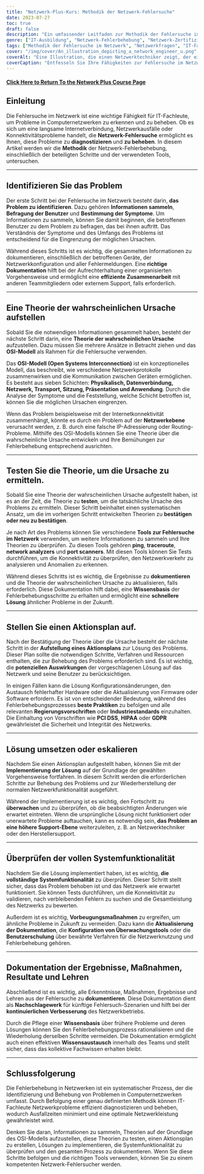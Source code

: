 ```yaml
---
title: "Netzwerk-Plus-Kurs: Methodik der Netzwerk-Fehlersuche"
date: 2023-07-27
toc: true
draft: false
description: "Ein umfassender Leitfaden zur Methodik der Fehlersuche im Netzwerk, einschließlich Schritten, Tools und bewährten Verfahren zur effizienten und effektiven Lösung von Netzwerkproblemen."
genre: ["IT-Ausbildung", "Netzwerk-Fehlerbehebung", "Netzwerk-Zertifizierung", "IT-Ausbildung", "Computer-Netzwerke", "IT-Kenntnisse", "Technische Kenntnisse", "IT-Fachleute", "Vernetzungskonzepte", "Netzwerk-Unterstützung"]
tags: ["Methodik der Fehlersuche im Netzwerk", "Netzwerkfragen", "IT-Fachleute", "OSI-Modell", "Netzwerk-Tools", "Schritte zur Fehlerbehebung", "Netzleistung", "IT-Kenntnisse", "Problemlösung", "Netzwerkdiagnose", "Dokumentation der Fehlersuche", "Netzwerkkonfiguration", "Benutzerkollaboration", "staatliche Vorschriften", "Industriestandards", "PCI DSS", "HIPAA", "GDPR", "Netzdokumentation", "ständige Verbesserung", "Netzwerk-Wissensbasis", "Systemfunktionalität", "Vorbeugende Maßnahmen", "Optimierung der Netzleistung", "Tools zur Fehlersuche im Netzwerk", "Netzwerkkonnektivität", "IT-Schulung", "Prozess der Fehlersuche im Netzwerk", "Techniken zur Fehlersuche im Netzwerk", "Bewährte Praktiken der Netzwerkunterstützung", "Leitfaden zur Fehlersuche im Netzwerk"]
cover: "/img/cover/An_illustration_depicting_a_network_engineer_u.png"
coverAlt: "Eine Illustration, die einen Netzwerktechniker zeigt, der eine Lupe benutzt, um Netzwerkverbindungen zu analysieren und Probleme zu beheben."
coverCaption: "Entfesseln Sie Ihre Fähigkeiten zur Fehlersuche im Netzwerk"
---
```


#### [Click Here to Return To the Network Plus Course Page](/network-plus-start)

## Einleitung

Die Fehlersuche im Netzwerk ist eine wichtige Fähigkeit für IT-Fachleute, um Probleme in Computernetzwerken zu erkennen und zu beheben. Ob es sich um eine langsame Internetverbindung, Netzwerkausfälle oder Konnektivitätsprobleme handelt, die **Netzwerk-Fehlersuche** ermöglicht es Ihnen, diese Probleme zu **diagnostizieren** und **zu beheben**. In diesem Artikel werden wir die **Methodik** der Netzwerk-Fehlerbehebung, einschließlich der beteiligten Schritte und der verwendeten Tools, untersuchen.

______

## Identifizieren Sie das Problem

Der erste Schritt bei der Fehlersuche im Netzwerk besteht darin, **das Problem zu identifizieren**. Dazu gehören **Informationen sammeln**, **Befragung der Benutzer** und **Bestimmung der Symptome**. Um Informationen zu sammeln, können Sie damit beginnen, die betroffenen Benutzer zu dem Problem zu befragen, das bei ihnen auftritt. Das Verständnis der Symptome und des Umfangs des Problems ist entscheidend für die Eingrenzung der möglichen Ursachen.

Während dieses Schritts ist es wichtig, die gesammelten Informationen zu dokumentieren, einschließlich der betroffenen Geräte, der Netzwerkkonfiguration und aller Fehlermeldungen. Eine **richtige Dokumentation** hilft bei der Aufrechterhaltung einer organisierten Vorgehensweise und ermöglicht eine **effiziente Zusammenarbeit** mit anderen Teammitgliedern oder externem Support, falls erforderlich.

______

## Eine Theorie der wahrscheinlichen Ursache aufstellen

Sobald Sie die notwendigen Informationen gesammelt haben, besteht der nächste Schritt darin, eine **Theorie der wahrscheinlichen Ursache** aufzustellen. Dazu müssen Sie mehrere Ansätze in Betracht ziehen und das **OSI-Modell** als Rahmen für die Fehlersuche verwenden.

Das **OSI-Modell (Open Systems Interconnection)** ist ein konzeptionelles Modell, das beschreibt, wie verschiedene Netzwerkprotokolle zusammenwirken und die Kommunikation zwischen Geräten ermöglichen. Es besteht aus sieben Schichten: **Physikalisch, Datenverbindung, Netzwerk, Transport, Sitzung, Präsentation und Anwendung**. Durch die Analyse der Symptome und die Feststellung, welche Schicht betroffen ist, können Sie die möglichen Ursachen eingrenzen.

Wenn das Problem beispielsweise mit der Internetkonnektivität zusammenhängt, könnte es durch ein Problem auf der **Netzwerkebene** verursacht werden, z. B. durch eine falsche IP-Adressierung oder Routing-Probleme. Mithilfe des OSI-Modells können Sie eine Theorie über die wahrscheinliche Ursache entwickeln und Ihre Bemühungen zur Fehlerbehebung entsprechend ausrichten.

______

## Testen Sie die Theorie, um die Ursache zu ermitteln.

Sobald Sie eine Theorie der wahrscheinlichen Ursache aufgestellt haben, ist es an der Zeit, die Theorie zu **testen**, um die tatsächliche Ursache des Problems zu ermitteln. Dieser Schritt beinhaltet einen systematischen Ansatz, um die im vorherigen Schritt entwickelten Theorien zu **bestätigen oder neu zu bestätigen**.

Je nach Art des Problems können Sie verschiedene **Tools zur Fehlersuche im Netzwerk** verwenden, um weitere Informationen zu sammeln und Ihre Theorien zu überprüfen. Zu diesen Tools gehören **ping**, **traceroute**, **network analyzers** und **port scanners**. Mit diesen Tools können Sie Tests durchführen, um die Konnektivität zu überprüfen, den Netzwerkverkehr zu analysieren und Anomalien zu erkennen.

Während dieses Schritts ist es wichtig, die Ergebnisse zu **dokumentieren** und die Theorie der wahrscheinlichen Ursache zu aktualisieren, falls erforderlich. Diese Dokumentation hilft dabei, eine **Wissensbasis** der Fehlerbehebungsschritte zu erhalten und ermöglicht eine **schnellere Lösung** ähnlicher Probleme in der Zukunft.

______

## Stellen Sie einen Aktionsplan auf.

Nach der Bestätigung der Theorie über die Ursache besteht der nächste Schritt in der **Aufstellung eines Aktionsplans** zur Lösung des Problems. Dieser Plan sollte die notwendigen Schritte, Verfahren und Ressourcen enthalten, die zur Behebung des Problems erforderlich sind. Es ist wichtig, die **potenziellen Auswirkungen** der vorgeschlagenen Lösung auf das Netzwerk und seine Benutzer zu berücksichtigen.

In einigen Fällen kann die Lösung Konfigurationsänderungen, den Austausch fehlerhafter Hardware oder die Aktualisierung von Firmware oder Software erfordern. Es ist von entscheidender Bedeutung, während des Fehlerbehebungsprozesses **beste Praktiken** zu befolgen und alle relevanten **Regierungsvorschriften** oder **Industriestandards** einzuhalten. Die Einhaltung von Vorschriften wie **PCI DSS**, **HIPAA** oder **GDPR** gewährleistet die Sicherheit und Integrität des Netzwerks.

______

## Lösung umsetzen oder eskalieren

Nachdem Sie einen Aktionsplan aufgestellt haben, können Sie mit der **Implementierung der Lösung** auf der Grundlage der gewählten Vorgehensweise fortfahren. In diesem Schritt werden die erforderlichen Schritte zur Behebung des Problems und zur Wiederherstellung der normalen Netzwerkfunktionalität ausgeführt.

Während der Implementierung ist es wichtig, den Fortschritt zu **überwachen** und zu überprüfen, ob die beabsichtigten Änderungen wie erwartet eintreten. Wenn die ursprüngliche Lösung nicht funktioniert oder unerwartete Probleme auftauchen, kann es notwendig sein, **das Problem an eine höhere Support-Ebene** weiterzuleiten, z. B. an Netzwerktechniker oder den Herstellersupport.

______

## Überprüfen der vollen Systemfunktionalität

Nachdem Sie die Lösung implementiert haben, ist es wichtig, **die vollständige Systemfunktionalität** zu überprüfen. Dieser Schritt stellt sicher, dass das Problem behoben ist und das Netzwerk wie erwartet funktioniert. Sie können Tests durchführen, um die Konnektivität zu validieren, nach verbleibenden Fehlern zu suchen und die Gesamtleistung des Netzwerks zu bewerten.

Außerdem ist es wichtig, **Vorbeugungsmaßnahmen** zu ergreifen, um ähnliche Probleme in Zukunft zu vermeiden. Dazu kann die **Aktualisierung der Dokumentation**, die **Konfiguration von Überwachungstools** oder die **Benutzerschulung** über bewährte Verfahren für die Netzwerknutzung und Fehlerbehebung gehören.

______

## Dokumentation der Ergebnisse, Maßnahmen, Resultate und Lehren

Abschließend ist es wichtig, alle Erkenntnisse, Maßnahmen, Ergebnisse und Lehren aus der Fehlersuche zu **dokumentieren**. Diese Dokumentation dient als **Nachschlagewerk** für künftige Fehlersuch-Szenarien und hilft bei der **kontinuierlichen Verbesserung** des Netzwerkbetriebs.

Durch die Pflege einer **Wissensbasis** über frühere Probleme und deren Lösungen können Sie den Fehlerbehebungsprozess rationalisieren und die Wiederholung derselben Schritte vermeiden. Die Dokumentation ermöglicht auch einen effektiven **Wissensaustausch** innerhalb des Teams und stellt sicher, dass das kollektive Fachwissen erhalten bleibt.

______

## Schlussfolgerung

Die Fehlerbehebung in Netzwerken ist ein systematischer Prozess, der die Identifizierung und Behebung von Problemen in Computernetzwerken umfasst. Durch Befolgung einer genau definierten Methodik können IT-Fachleute Netzwerkprobleme effizient diagnostizieren und beheben, wodurch Ausfallzeiten minimiert und eine optimale Netzwerkleistung gewährleistet wird.

Denken Sie daran, Informationen zu sammeln, Theorien auf der Grundlage des OSI-Modells aufzustellen, diese Theorien zu testen, einen Aktionsplan zu erstellen, Lösungen zu implementieren, die Systemfunktionalität zu überprüfen und den gesamten Prozess zu dokumentieren. Wenn Sie diese Schritte befolgen und die richtigen Tools verwenden, können Sie zu einem kompetenten Netzwerk-Fehlersucher werden.
